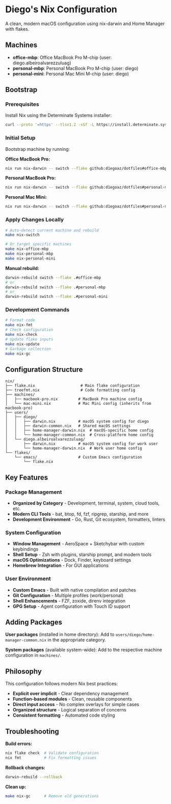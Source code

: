 # Diego's Nix Configuration

A clean, modern macOS configuration using nix-darwin and Home Manager with flakes.

## Machines

- **office-mbp**: Office MacBook Pro M-chip (user: diego.albeiroalvarezzuluag)
- **personal-mbp**: Personal MacBook Pro M-chip (user: diego)
- **personal-mini**: Personal Mac Mini M-chip (user: diego)

## Bootstrap

### Prerequisites

Install Nix using the Determinate Systems installer:

```bash
curl --proto '=https' --tlsv1.2 -sSf -L https://install.determinate.systems/nix | sh -s -- install
```

### Initial Setup

Bootstrap machine by running:

**Office MacBook Pro:**

```bash
nix run nix-darwin -- switch --flake github:d1egoaz/dotfiles#office-mbp
```

**Personal MacBook Pro:**

```bash
nix run nix-darwin -- switch --flake github:d1egoaz/dotfiles#personal-mbp
```

**Personal Mac Mini:**

```bash
nix run nix-darwin -- switch --flake github:d1egoaz/dotfiles#personal-mini
```

### Apply Changes Locally

```bash
# Auto-detect current machine and rebuild
make nix-switch

# Or target specific machines
make nix-office-mbp
make nix-personal-mbp
make nix-personal-mini
```

**Manual rebuild:**

```bash
darwin-rebuild switch --flake .#office-mbp
# or
darwin-rebuild switch --flake .#personal-mbp
# or
darwin-rebuild switch --flake .#personal-mini
```

### Development Commands

```bash
# Format code
make nix-fmt
# Check configuration
make nix-check
# Update flake inputs
make nix-update
# Garbage collection
make nix-gc
```

## Configuration Structure

```
nix/
├── flake.nix                    # Main flake configuration
├── treefmt.nix                  # Code formatting config
├── machines/
│   ├── macbook-pro.nix         # MacBook Pro machine config
│   └── mac-mini.nix            # Mac Mini config (inherits from macbook-pro)
├── users/
│   ├── diego/
│   │   ├── darwin.nix          # macOS system config for diego
│   │   ├── darwin-common.nix   # Shared macOS settings
│   │   ├── home-manager-darwin.nix  # macOS-specific home config
│   │   └── home-manager-common.nix  # Cross-platform home config
│   └── diego.albeiroalvarezzuluag/
│       ├── darwin.nix          # macOS system config for work user
│       └── home-manager-darwin.nix  # Work user home config
└── flakes/
    └── emacs/                  # Custom Emacs configuration
        └── flake.nix
```

## Key Features

### Package Management

- **Organized by Category** - Development, terminal, system, cloud tools, etc.
- **Modern CLI Tools** - bat, btop, fd, fzf, ripgrep, starship, and more
- **Development Environment** - Go, Rust, Git ecosystem, formatters, linters

### System Configuration

- **Window Management** - AeroSpace + Sketchybar with custom keybindings
- **Shell Setup** - Zsh with plugins, starship prompt, and modern tools
- **macOS Optimizations** - Dock, Finder, keyboard settings
- **Homebrew Integration** - For GUI applications

### User Environment

- **Custom Emacs** - Built with native compilation and patches
- **Git Configuration** - Multiple profiles (work/personal)
- **Shell Enhancements** - FZF, zoxide, direnv integration
- **GPG Setup** - Agent configuration with Touch ID support

## Adding Packages

**User packages** (installed in home directory):
Add to `users/diego/home-manager-common.nix` in the appropriate category.

**System packages** (available system-wide):
Add to the respective machine configuration in `machines/`.

## Philosophy

This configuration follows modern Nix best practices:

- **Explicit over implicit** - Clear dependency management
- **Function-based modules** - Clean, reusable components
- **Direct input access** - No complex overlays for simple cases
- **Organized structure** - Logical separation of concerns
- **Consistent formatting** - Automated code styling

## Troubleshooting

**Build errors:**

```bash
nix flake check  # Validate configuration
nix fmt          # Fix formatting issues
```

**Rollback changes:**

```bash
darwin-rebuild --rollback
```

**Clean up:**

```bash
make nix-gc      # Remove old generations
```
